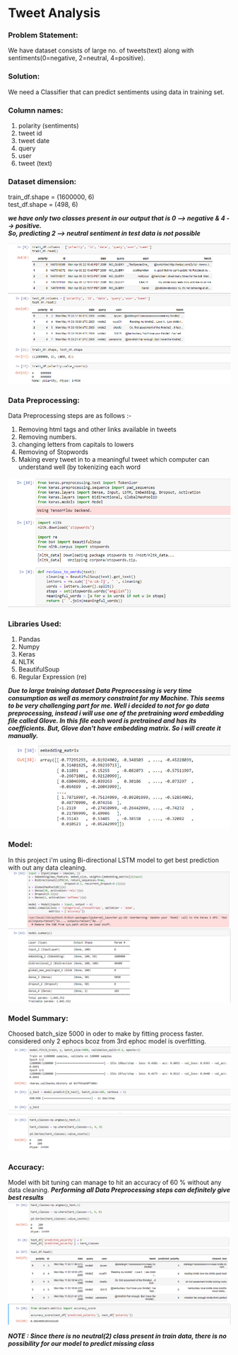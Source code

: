 # Tweet Analysis

### Problem Statement:
We have dataset consists of large no. of tweets(text) along with sentiments(0=negative, 2=neutral, 4=positive).
### Solution:
We need a Classifier that can predict sentiments using data in training set.
### Column names:
1. polarity (sentiments) </br>
2. tweet id </br>
3. tweet date </br>
4. query </br>
5. user </br>
6. tweet (text) </br>

### Dataset dimension:
train_df.shape = (1600000, 6) </br>
test_df.shape = (498, 6)

***we have only two classes present in our output that is 0 --> negative & 4 --> positive. </br>
So, predicting 2 --> neutral sentiment in test data is not possible***

![center](./images/shape.png)

### Data Preprocessing:
Data Preprocessing steps are as follows :-
1. Removing html tags and other links available in tweets </br>
2. Removing numbers. </br>
3. changing letters from capitals to lowers </br>
4. Removing of Stopwords </br>
5. Making every tweet in to a meaningful tweet which computer can understand well (by tokenizing each word </br>

![center](./images/libs.png)

### Libraries Used:
1. Pandas </br>
2. Numpy </br>
3. Keras </br>
4. NLTK </br>
5. BeautifulSoup </br>
6. Regular Expression (re) </br>

***Due to large training dataset Data Preprocessing is very time consumption as well as memory constraint for my Machine. This seems to be very challenging part for me. Well i decided to not for go data preprocessing, instead i will use one of the pretraining word embedding file called Glove. In this file each word is pretrained and has its coefficients. But, Glove don't have embedding matrix. So i will create it manually.***

![center](./images/embed_matrix.png)

### Model:
In this project i'm using Bi-directional LSTM model to get best prediction with out any data cleaning.
![center](./images/model.png)

### Model Summary:
Choosed batch_size 5000 in oder to make by fitting process faster. considered only 2 ephocs bcoz from 3rd ephoc model is overfitting.
![center](./images/model_run.png)

### Accuracy:
Model with bit tuning can manage to hit an accuracy of 60 % without any data cleaning.
***Performing all Data Preprocessing steps can definitely give best results***
![center](./images/accuracy.png)

***NOTE : Since there is no neutral(2) class present in train data, there is no possibility for our model to predict missing class*** 
